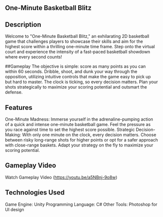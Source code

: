 ## One-Minute Basketball Blitz

## Description
Welcome to "One-Minute Basketball Blitz," an exhilarating 2D basketball game that challenges players to showcase their skills and aim for the highest score within a thrilling one-minute time frame. Step onto the virtual court and experience the intensity of a fast-paced basketball showdown where every second counts!

##Gameplay
The objective is simple: score as many points as you can within 60 seconds. Dribble, shoot, and dunk your way through the opposition, utilizing intuitive controls that make the game easy to pick up but hard to master. The clock is ticking, so every decision matters. Plan your shots strategically to maximize your scoring potential and outsmart the defense.

## Features
One-Minute Madness: Immerse yourself in the adrenaline-pumping action of a quick and intense one-minute basketball game. Feel the pressure as you race against time to set the highest score possible.
Strategic Decision-Making: With only one minute on the clock, every decision matters. Choose between risky long-range shots for higher points or opt for a safer approach with close-range baskets. Adapt your strategy on the fly to maximize your scoring potential.

## Gameplay Video
Watch Gameplay Video (https://youtu.be/a5NBnj-9o8w)

## Technologies Used
Game Engine: Unity
Programming Language: C#
Other Tools: Photoshop for UI design
